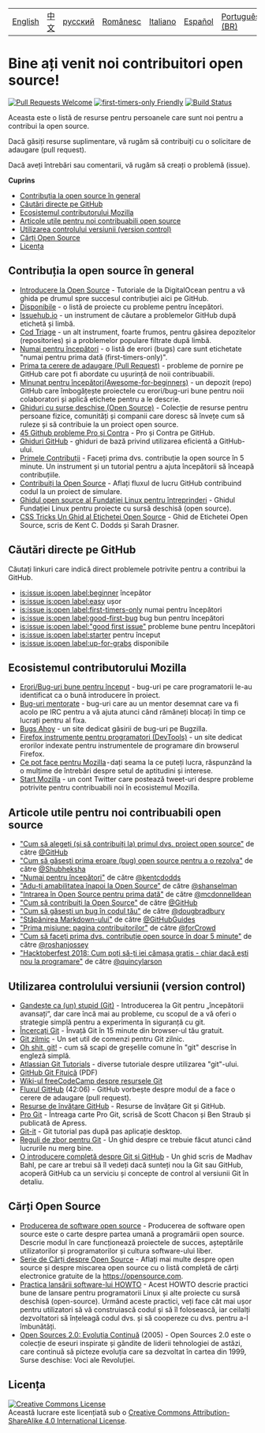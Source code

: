 <table>
    <tr>
        <!-- Do not translate this table -->
        <td><a href="./README.md"> English </a></td>
        <td><a href="./README-CN.md"> 中文 </a></td>
        <td><a href="./README-RU.md"> русский </a></td>
        <td><a href="./README-RO.md"> Românesc </a></td>
        <td><a href="./README-IT.md"> Italiano </a></td>
        <td><a href="./README-ES.md"> Español </a></td>
        <td><a href="./README-pt-BR.md"> Português (BR) </a></td>
        <td><a href="./README-DE.md"> Deutsch </a></td>
        <td><a href="./README-GR.md"> Ελληνικά </a></td>
        <td><a href="./README-FR.md"> Français </a></td>
        <td><a href="./README-TR.md"> Turkish </a></td>
    </tr>
</table>

# Bine ați venit noi contribuitori open source!

[![Pull Requests Welcome](https://img.shields.io/badge/PRs-welcome-brightgreen.svg?style=flat)](http://makeapullrequest.com)
[![first-timers-only Friendly](https://img.shields.io/badge/first--timers--only-friendly-blue.svg)](http://www.firsttimersonly.com/)
[![Build Status](https://travis-ci.org/freeCodeCamp/how-to-contribute-to-open-source.svg?branch=master)](https://travis-ci.org/freeCodeCamp/how-to-contribute-to-open-source)

Aceasta este o listă de resurse pentru persoanele care sunt noi pentru a contribui la open source.

Dacă găsiți resurse suplimentare, vă rugăm să contribuiți cu o solicitare de adaugare (pull request).

Dacă aveți întrebări sau comentarii, vă rugăm să creați o problemă (issue).

**Cuprins**
- [Contribuția la open source în general](#contribu%C8%9Bia-la-open-source-%C3%AEn-general)
- [Căutări directe pe GitHub](#c%C4%83ut%C4%83ri-directe-pe-github)
- [Ecosistemul contributorului Mozilla](#ecosistemul-contributorului-mozilla)
- [Articole utile pentru noi contribuabili open source](#articole-utile-pentru-noi-contribuabili-open-source)
- [Utilizarea controlului versiunii (version control)](#utilizarea-controlului-versiunii-version-control)
- [Cărți Open Source](#c%C4%83r%C8%9Bi-open-source)
- [Licența](#licen%C8%9Ba)

## Contribuția la open source în general
- [Introducere la Open Source](https://www.digitalocean.com/community/tutorial_series/an-introduction-to-open-source) - Tutoriale de la DigitalOcean pentru a vă ghida pe drumul spre succesul contribuției aici pe GitHub.
- [Disponibile](http://up-for-grabs.net/#/) - o listă de proiecte cu probleme pentru începători.
- [Issuehub.io](http://issuehub.io/) - un instrument de căutare a problemelor GitHub după etichetă și limbă.
- [Cod Triage](https://www.codetriage.com/) - un alt instrument, foarte frumos, pentru găsirea depozitelor (repositories) și a problemelor populare filtrate după limbă.
- [Numai pentru începători](http://www.firsttimersonly.com/) - o listă de erori (bugs) care sunt etichetate "numai pentru prima dată (first-timers-only)".
- [Prima ta cerere de adaugare (Pull Request)](https://twitter.com/yourfirstpr) - probleme de pornire pe GitHub care pot fi abordate cu ușurință de noii contribuabili.
- [Minunat pentru începători(Awesome-for-beginners)](https://github.com/MunGell/awesome-for-beginners) - un depozit (repo) GitHub care îmbogățește proiectele cu erori/bug-uri bune pentru noii colaboratori și aplică etichete pentru a le descrie.
- [Ghiduri cu surse deschise (Open Source)](https://opensource.guide/) - Colecție de resurse pentru persoane fizice, comunități și companii care doresc să învețe cum să ruleze și să contribuie la un proiect open source.
- [45 Github probleme Pro și Contra](https://hackernoon.com/45-github-issues-dos-and-donts-dfec9ab4b612) - Pro și Contra pe GitHub.
- [Ghiduri GitHub](https://guides.github.com/) - ghiduri de bază privind utilizarea eficientă a GitHub-ului.
- [Primele Contribuții](https://firstcontributions.github.io/) - Faceți prima dvs. contribuție la open source în 5 minute. Un instrument și un tutorial pentru a ajuta începătorii să înceapă contribuțiile.
- [Contribuiți la Open Source](https://github.com/danthareja/contribute-to-open-source) - Aflați fluxul de lucru GitHub contribuind codul la un proiect de simulare.
- [Ghidul open source al Fundației Linux pentru întreprinderi](https://www.linuxfoundation.org/resources/open-source-guides/) - Ghidul Fundației Linux pentru proiecte cu sursă deschisă (open source).
- [CSS Tricks Un Ghid al Etichetei Open Source](https://css-tricks.com/open-source-etiquette-guidebook/) - Ghid de Etichetei Open Source, scris de Kent C. Dodds și Sarah Drasner.

## Căutări directe pe GitHub
Căutați linkuri care indică direct problemele potrivite pentru a contribui la GitHub.
- [is:issue is:open label:beginner](https://github.com/search?utf8=%E2%9C%93&q=is%3Aissue+is%3Aopen+label%3Abeginner) începător
- [is:issue is:open label:easy](https://github.com/search?utf8=%E2%9C%93&q=is%3Aissue+is%3Aopen+label%3Aeasy) ușor
- [is:issue is:open label:first-timers-only](https://github.com/search?utf8=%E2%9C%93&q=is%3Aissue+is%3Aopen+label%3Afirst-timers-only) numai pentru începători
- [is:issue is:open label:good-first-bug](https://github.com/search?utf8=%E2%9C%93&q=is%3Aissue+is%3Aopen+label%3Agood-first-bug) bug bun pentru începători
- [is:issue is:open label:"good first issue"](https://github.com/search?utf8=%E2%9C%93&q=is%3Aissue+is%3Aopen+label%3A"good+first+issue") probleme bune pentru începători
- [is:issue is:open label:starter](https://github.com/search?utf8=%E2%9C%93&q=is%3Aissue+is%3Aopen+label%3Astarter) pentru început
- [is:issue is:open label:up-for-grabs](https://github.com/search?utf8=%E2%9C%93&q=is%3Aissue+is%3Aopen+label%3Aup-for-grabs) disponibile

## Ecosistemul contributorului Mozilla
- [Erori/Bug-uri bune pentru început](https://bugzil.la/sw:%22[good%20first%20bug]%22&limit=0) - bug-uri pe care programatorii le-au identificat ca o bună introducere în proiect.
- [Bug-uri mentorate](https://bugzilla.mozilla.org/buglist.cgi?quicksearch=mentor%3A%40) - bug-uri care au un mentor desemnat care va fi acolo pe IRC pentru a vă ajuta atunci când rămâneți blocați în timp ce lucrați pentru al fixa.
- [Bugs Ahoy](http://www.joshmatthews.net/bugsahoy/) - un site dedicat găsirii de bug-uri pe Bugzilla.
- [Firefox instrumente pentru programatori (DevTools)](http://firefox-dev.tools/) - un site dedicat erorilor indexate pentru instrumentele de programare din browserul Firefox.
- [Ce pot face pentru Mozilla](http://whatcanidoformozilla.org/) - dați seama la ce puteți lucra, răspunzând la o mulțime de întrebări despre setul de aptitudini și interese.
- [Start Mozilla](https://twitter.com/StartMozilla) - un cont Twitter care postează tweet-uri despre probleme potrivite pentru contribuabili noi în ecosistemul Mozilla.

## Articole utile pentru noi contribuabili open source
- ["Cum să alegeți (și să contribuiți la) primul dvs. proiect open source"](https://github.com/collections/choosing-projects) de către [@GitHub](https://github.com/github)
- ["Cum să găsești prima eroare (bug) open source pentru a o rezolva"](https://medium.freecodecamp.org/finding-your-first-open-source-project-or-bug-to-work-on-1712f651e5ba#.slc8i2h1l) de către [@Shubheksha](https://github.com/Shubheksha)
- ["Numai pentru începători"](https://kentcdodds.com/blog/first-timers-only) de către [@kentcdodds](https://github.com/kentcdodds)
- ["Adu-ți amabilitatea înapoi la Open Source"](http://www.hanselman.com/blog/BringKindnessBackToOpenSource.aspx) de către [@shanselman](https://github.com/shanselman)
- ["Intrarea în Open Source pentru prima dată"](https://www.nearform.com/blog/getting-into-open-source-for-the-first-time/) de către [@mcdonnelldean](https://github.com/mcdonnelldean)
- ["Cum să contribuiți la Open Source"](https://opensource.guide/how-to-contribute/) de către [@GitHub](https://github.com/github)
- ["Cum să găsești un bug în codul tău"](https://8thlight.com/blog/doug-bradbury/2016/06/29/how-to-find-bug-in-your-code.html) de către [@dougbradbury](https://twitter.com/dougbradbury)
- ["Stăpânirea Markdown-ului"](https://guides.github.com/features/mastering-markdown/) de către [@GitHubGuides](https://guides.github.com/)
- ["Prima misiune: pagina contribuitorilor"](https://medium.com/@forCrowd/first-mission-contributors-page-df24e6e70705#.2v2g0no29) de către [@forCrowd](https://github.com/forCrowd)
- ["Cum să faceți prima dvs. contribuție open source în doar 5 minute"](https://medium.freecodecamp.org/how-to-make-your-first-open-source-contribution-in-just-5-minutes-aaad1fc59c9a) de către [@roshanjossey](https://medium.freecodecamp.org/@roshanjossey)
- ["Hacktoberfest 2018: Cum poți să-ți iei cămașa gratis - chiar dacă ești nou la programare"](https://medium.freecodecamp.org/hacktoberfest-2018-how-you-can-get-your-free-shirt-even-if-youre-new-to-coding-96080dd0b01b) de către [@quincylarson](https://medium.freecodecamp.org/@quincylarson)

## Utilizarea controlului versiunii (version control)
- [Gandește ca (un) stupid (Git)](http://think-like-a-git.net/) - Introducerea la Git pentru „începătorii avansați“, dar care încă mai au probleme, cu scopul de a vă oferi o strategie simplă pentru a experimenta în siguranță cu git.
- [Încercați Git](https://try.github.io/) - Învață Git în 15 minute din browser-ul tău gratuit.
- [Git zilmic](https://git-scm.com/docs/giteveryday) - Un set util de comenzi pentru Git zilnic.
- [Oh shit, git!](http://ohshitgit.com/) - cum să scapi de greșelile comune în "git" descrise în engleză simplă.
- [Atlassian Git Tutorials](https://www.atlassian.com/git/tutorials/) - diverse tutoriale despre utilizarea "git"-ului.
- [GitHub Git Fițuică](https://education.github.com/git-cheat-sheet-education.pdf) (PDF)
- [Wiki-ul freeCodeCamp despre resursele Git](https://www.freecodecamp.org/forum/t/wiki-git-resources/13136)
- [Fluxul GitHub](https://www.youtube.com/watch?v=juLIxo42A_s) (42:06) - GitHub vorbește despre modul de a face o cerere de adaugare (pull request).
- [Resurse de învățare GitHub](https://help.github.com/articles/git-and-github-learning-resources/) - Resurse de învățare Git și GitHub.
- [Pro Git](https://git-scm.com/book/en/v2) - Întreaga carte Pro Git, scrisă de Scott Chacon și Ben Straub și publicată de Apress.
- [Git-it](https://github.com/jlord/git-it-electron) - Git tutorial pas după pas aplicație desktop.
- [Reguli de zbor pentru Git](https://github.com/k88hudson/git-flight-rules) - Un ghid despre ce trebuie făcut atunci când lucrurile nu merg bine.
- [O introducere completă despre Git și GitHub](https://codeburst.io/git-good-part-a-e0d826286a2a) - Un ghid scris de Madhav Bahl, pe care ar trebui să  îl vedeți dacă sunteți nou la Git sau GitHub, acoperă GitHub ca un serviciu și concepte de control al versiunii Git în detaliu.

## Cărți Open Source
- [Producerea de software open source](http://producingoss.com/) - Producerea de software open source este o carte despre partea umană a programării open source. Descrie modul în care funcționează proiectele de succes, așteptările utilizatorilor și programatorilor și cultura software-ului liber.
- [Serie de Cărți despre Open Source](https://opensource.com/resources/ebooks) - Aflați mai multe despre open source și despre miscarea open source cu o listă completă de cărți electronice gratuite de la https://opensource.com.
- [Practica lansării software-lui HOWTO](http://en.tldp.org/HOWTO/Software-Release-Practice-HOWTO/) - Acest HOWTO descrie practici bune de lansare pentru programatorii Linux și alte proiecte cu sursă deschisă (open-source). Urmând aceste practici, veți face cât mai ușor pentru utilizatori să vă construiască codul și să îl folosească, iar ceilalți dezvoltatori să înțeleagă codul dvs. și să coopereze cu dvs. pentru a-l îmbunătăți.
- [Open Sources 2.0: Evoluția Continuă](https://archive.org/details/opensources2.000diborich) (2005) - Open Sources 2.0 este o colecție de eseuri inspirate și gândite de liderii tehnologiei de astăzi, care continuă să picteze evoluția care sa dezvoltat în cartea din 1999, Surse deschise: Voci ale Revoluției.

## Licența
<a rel="license" href="http://creativecommons.org/licenses/by-sa/4.0/"><img alt="Creative Commons License" style="border-width:0" src="https://i.creativecommons.org/l/by-sa/4.0/88x31.png" /></a><br />Această lucrare este licențiată sub o <a rel="license" href="http://creativecommons.org/licenses/by-sa/4.0/">Creative Commons Attribution-ShareAlike 4.0 International License</a>.
